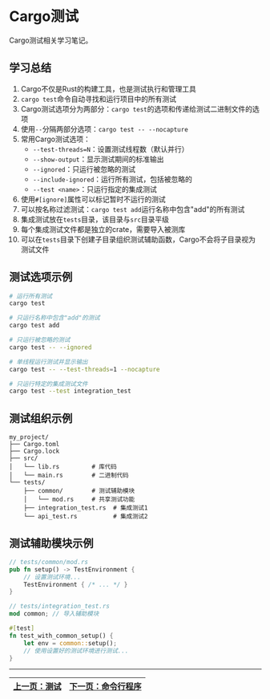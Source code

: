 # Cargo测试

Cargo测试相关学习笔记。

## 学习总结

1. Cargo不仅是Rust的构建工具，也是测试执行和管理工具
2. `cargo test`命令自动寻找和运行项目中的所有测试
3. Cargo测试选项分为两部分：`cargo test`的选项和传递给测试二进制文件的选项
4. 使用`--`分隔两部分选项：`cargo test -- --nocapture`
5. 常用Cargo测试选项：
   - `--test-threads=N`：设置测试线程数（默认并行）
   - `--show-output`：显示测试期间的标准输出
   - `--ignored`：只运行被忽略的测试
   - `--include-ignored`：运行所有测试，包括被忽略的
   - `--test <name>`：只运行指定的集成测试
6. 使用`#[ignore]`属性可以标记暂时不运行的测试
7. 可以按名称过滤测试：`cargo test add`运行名称中包含"add"的所有测试
8. 集成测试放在`tests`目录，该目录与`src`目录平级
9. 每个集成测试文件都是独立的crate，需要导入被测库
10. 可以在`tests`目录下创建子目录组织测试辅助函数，Cargo不会将子目录视为测试文件

## 测试选项示例

```bash
# 运行所有测试
cargo test

# 只运行名称中包含"add"的测试
cargo test add

# 只运行被忽略的测试
cargo test -- --ignored

# 单线程运行测试并显示输出
cargo test -- --test-threads=1 --nocapture

# 只运行特定的集成测试文件
cargo test --test integration_test
```

## 测试组织示例

```
my_project/
├── Cargo.toml
├── Cargo.lock
├── src/
│   └── lib.rs         # 库代码
│   └── main.rs        # 二进制代码
└── tests/
    ├── common/        # 测试辅助模块
    │   └── mod.rs     # 共享测试功能
    ├── integration_test.rs  # 集成测试1
    └── api_test.rs          # 集成测试2
```

## 测试辅助模块示例

```rust
// tests/common/mod.rs
pub fn setup() -> TestEnvironment {
    // 设置测试环境...
    TestEnvironment { /* ... */ }
}

// tests/integration_test.rs
mod common; // 导入辅助模块

#[test]
fn test_with_common_setup() {
    let env = common::setup();
    // 使用设置好的测试环境进行测试...
}
```

---

| [上一页：测试](../28_use_test/28_use_test.md) | [下一页：命令行程序](../30_minigrep/30_minigrep.md) |
|------------------------|------------------------| 